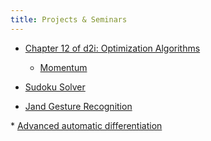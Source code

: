 ```yaml
---
title: Projects & Seminars
---
```


* [Chapter 12 of d2i: Optimization Algorithms](https://www.d2l.ai/chapter_optimization/)
  - [Momentum](https://distill.pub/2017/momentum/)

* [Sudoku Solver](https://www.kaggle.com/datasets/bryanpark/sudoku/code)

* [Jand Gesture Recognition](https://techvidvan.com/tutorials/hand-gesture-recognition-tensorflow-opencv/)

*‌ [Advanced automatic differentiation](https://www.tensorflow.org/guide/advanced_autodiff)

